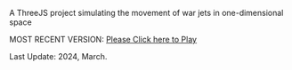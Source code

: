 A ThreeJS project simulating the movement of war jets in one-dimensional space

MOST RECENT VERSION: [Please Click here to Play](https://rawcdn.githack.com/alperenbutun/free-project/1a59ecb/index.html)

Last Update: 2024, March.
